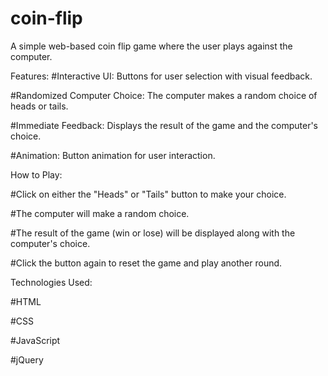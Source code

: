 # coin-flip
A simple web-based coin flip game where the user plays against the computer.

Features:
#Interactive UI: Buttons for user selection with visual feedback.

#Randomized Computer Choice: The computer makes a random choice of heads or tails.

#Immediate Feedback: Displays the result of the game and the computer's choice.

#Animation: Button animation for user interaction.

How to Play:

#Click on either the "Heads" or "Tails" button to make your choice.

#The computer will make a random choice.

#The result of the game (win or lose) will be displayed along with the computer's choice.

#Click the button again to reset the game and play another round.

Technologies Used:

#HTML

#CSS

#JavaScript

#jQuery
